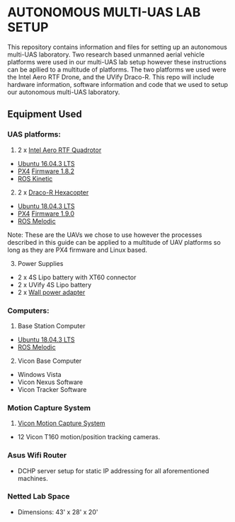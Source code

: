 # AUTONOMOUS MULTI-UAS LAB SETUP
This repository contains information and files for setting up an autonomous multi-UAS laboratory. Two research based unmanned aerial vehicle platforms were used in our multi-UAS lab setup however these instructions can be apllied to a multitude of platforms. The two platforms we used were the Intel Aero RTF Drone, and the UVify Draco-R. This repo will include hardware information, software information and code that we used to setup our autonomous multi-UAS laboratory.

## Equipment Used
### UAS platforms:
1. 2 x [Intel Aero RTF Quadrotor](https://www.intel.com/content/www/us/en/support/articles/000023271/drones/development-drones.html "info and specs")
  * [Ubuntu 16.04.3 LTS](https://ubuntu.com/download/alternative-downloads)
  * [PX4](https://px4.io) [Firmware 1.8.2](https://github.com/PX4/Firmware/tree/v1.8.2)
  * [ROS Kinetic](http://wiki.ros.org/kinetic)    
  
2. 2 x [Draco-R Hexacopter](https://www.uvify.com/draco-r/ "info and specs") 
  * [Ubuntu 18.04.3 LTS](https://ubuntu.com/download/alternative-downloads)
  * [PX4](https://px4.io) [Firmware 1.9.0](https://github.com/PX4/Firmware/tree/v1.9.0)
  * [ROS Melodic](http://wiki.ros.org/melodic)

Note: These are the UAVs we chose to use however the processes described in this guide can be applied to a multitude of UAV platforms so long as they are PX4 firmware and Linux based. 

3. Power Supplies
  * 2 x 4S Lipo battery with XT60 connector
  * 2 x UVify 4S Lipo battery
  * 2 x [Wall power adapter](https://www.amazon.com/LEDMO-Power-Supply-Transformers-Adapter/dp/B01461MOGQ/ref=sr_1_3_sspa?keywords=12V+5A+Power+Adapter&qid=1567702141&refinements=p_72%3A1248909011&rnid=1248907011&s=hi&sr=1-3-spons&psc=1&spLa=ZW5jcnlwdGVkUXVhbGlmaWVyPUEyWUtYRVhZN0JPM0lHJmVuY3J5cHRlZElkPUEwODU1MTU5MUFQMjJZSFc5VkZESiZlbmNyeXB0ZWRBZElkPUEwMzEyMTU5MkxBUTNTREg2VjlEMyZ3aWRnZXROYW1lPXNwX2F0ZiZhY3Rpb249Y2xpY2tSZWRpcmVjdCZkb05vdExvZ0NsaWNrPXRydWU=)

### Computers:
1. Base Station Computer
  * [Ubuntu 18.04.3 LTS](https://ubuntu.com/download/alternative-downloads)
  * [ROS Melodic](http://wiki.ros.org/melodic)

2. Vicon Base Computer
  * Windows Vista
  * Vicon Nexus Software
  * Vicon Tracker Software
        
### Motion Capture System
1. [Vicon Motion Capture System](https://www.vicon.com)
  * 12 Vicon T160 motion/position tracking cameras.  
        
### Asus Wifi Router
  * DCHP server setup for static IP addressing for all aforementioned machines. 

### Netted Lab Space
  * Dimensions: 43' x 28' x 20' 
